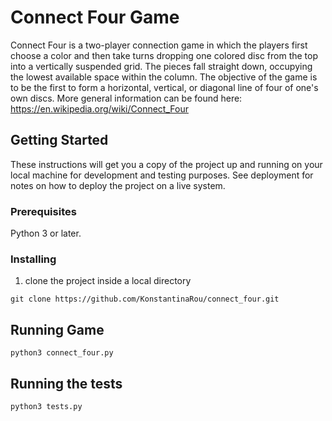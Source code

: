 # Connect Four Game

Connect Four is a two-player connection game in which the players first choose a color and then take turns dropping one colored disc from the top into a vertically suspended grid. The pieces fall straight down, occupying the lowest available space within the column. The objective of the game is to be the first to form a horizontal, vertical, or diagonal line of four of one's own discs. More general information can be found here: https://en.wikipedia.org/wiki/Connect_Four

## Getting Started

These instructions will get you a copy of the project up and running on your local machine for development and testing purposes. See deployment for notes on how to deploy the project on a live system.

### Prerequisites

Python 3 or later.


### Installing

1. clone the project inside a local directory

```
git clone https://github.com/KonstantinaRou/connect_four.git
```

## Running Game

```
python3 connect_four.py
```


## Running the tests

```
python3 tests.py
```


